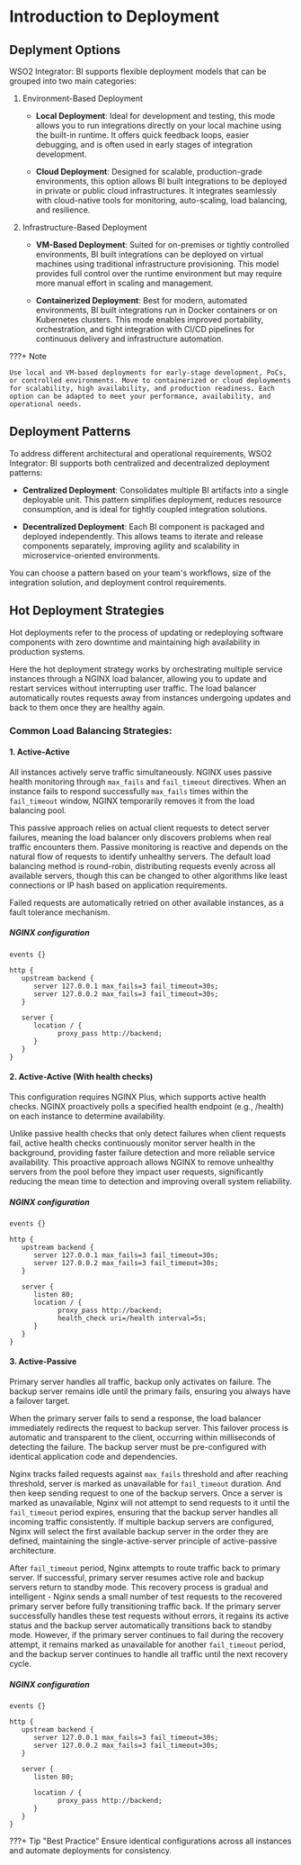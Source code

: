 # Introduction to Deployment

## Deplyment Options

WSO2 Integrator: BI supports flexible deployment models that can be grouped into two main categories:

1. Environment-Based Deployment

    - <b>Local Deployment</b>: 
    Ideal for development and testing, this mode allows you to run integrations directly on your local machine using the built-in runtime. It offers quick feedback loops, easier debugging, and is often used in early stages of integration development.

    - <b>Cloud Deployment</b>: 
    Designed for scalable, production-grade environments, this option allows BI built integrations to be deployed in private or public cloud infrastructures. It integrates seamlessly with cloud-native tools for monitoring, auto-scaling, load balancing, and resilience.

2. Infrastructure-Based Deployment

    - <b>VM-Based Deployment</b>: 
    Suited for on-premises or tightly controlled environments, BI built integrations can be deployed on virtual machines using traditional infrastructure provisioning. This model provides full control over the runtime environment but may require more manual effort in scaling and management.

    - <b>Containerized Deployment</b>: 
    Best for modern, automated environments, BI built integrations run in Docker containers or on Kubernetes clusters. This mode enables improved portability, orchestration, and tight integration with CI/CD pipelines for continuous delivery and infrastructure automation.

???+ Note

    Use local and VM-based deployments for early-stage development, PoCs, or controlled environments. Move to containerized or cloud deployments for scalability, high availability, and production readiness. Each option can be adapted to meet your performance, availability, and operational needs.

## Deployment Patterns

To address different architectural and operational requirements, WSO2 Integrator: BI supports both centralized and decentralized deployment patterns:

 - <b>Centralized Deployment</b>: Consolidates multiple BI artifacts into a single deployable unit. This pattern simplifies deployment, reduces resource consumption, and is ideal for tightly coupled integration solutions.

- <b>Decentralized Deployment</b>: Each BI component is packaged and deployed independently. This allows teams to iterate and release components separately, improving agility and scalability in microservice-oriented environments.

You can choose a pattern based on your team's workflows, size of the integration solution, and deployment control requirements.

## Hot Deployment Strategies

Hot deployments refer to the process of updating or redeploying software components with zero downtime and maintaining high availability in production systems.

Here the hot deployment strategy works by orchestrating multiple service instances through a NGINX load balancer, allowing you to update and restart services without interrupting user traffic. The load balancer automatically routes requests away from instances undergoing updates and back to them once they are healthy again.

### Common Load Balancing Strategies:

#### **1. Active-Active**

All instances actively serve traffic simultaneously. NGINX uses passive health monitoring through `max_fails` and `fail_timeout` directives. When an instance fails to respond successfully `max_fails` times within the `fail_timeout` window, NGINX temporarily removes it from the load balancing pool.

This passive approach relies on actual client requests to detect server failures, meaning the load balancer only discovers problems when real traffic encounters them. Passive monitoring is reactive and depends on the natural flow of requests to identify unhealthy servers. The default load balancing method is round-robin, distributing requests evenly across all available servers, though this can be changed to other algorithms like least connections or IP hash based on application requirements.

Failed requests are automatically retried on other available instances, as a fault tolerance mechanism.

##### NGINX configuration

```nginx
events {}

http {
   upstream backend {
      server 127.0.0.1 max_fails=3 fail_timeout=30s;
      server 127.0.0.2 max_fails=3 fail_timeout=30s;
   }

   server {
      location / {
            proxy_pass http://backend;
      }
   }
}
```

#### **2. Active-Active (With health checks)**

This configuration requires NGINX Plus, which supports active health checks. NGINX proactively polls a specified health endpoint (e.g., /health) on each instance to determine availability.

Unlike passive health checks that only detect failures when client requests fail, active health checks continuously monitor server health in the background, providing faster failure detection and more reliable service availability. This proactive approach allows NGINX to remove unhealthy servers from the pool before they impact user requests, significantly reducing the mean time to detection and improving overall system reliability.

##### NGINX configuration

```nginx
events {}

http {
   upstream backend {
      server 127.0.0.1 max_fails=3 fail_timeout=30s;
      server 127.0.0.2 max_fails=3 fail_timeout=30s;
   }

   server {
      listen 80;
      location / {
            proxy_pass http://backend;
            health_check uri=/health interval=5s;
      }
   }
}
```

#### **3. Active-Passive**

Primary server handles all traffic, backup only activates on failure. The backup server remains idle until the primary fails, ensuring you always have a failover target.

When the primary server fails to send a response, the load balancer immediately redirects the request to backup server. This failover process is automatic and transparent to the client, occurring within milliseconds of detecting the failure. The backup server must be pre-configured with identical application code and dependencies.

Nginx tracks failed requests against `max_fails` threshold and after reaching threshold, server is marked as unavailable for `fail_timeout` duration. And then keep sending request to one of the backup servers. Once a server is marked as unavailable, Nginx will not attempt to send requests to it until the `fail_timeout` period expires, ensuring that the backup server handles all incoming traffic consistently. If multiple backup servers are configured, Nginx will select the first available backup server in the order they are defined, maintaining the single-active-server principle of active-passive architecture.

After `fail_timeout` period, Nginx attempts to route traffic back to primary server. If successful, primary server resumes active role and backup servers return to standby mode. This recovery process is gradual and intelligent - Nginx sends a small number of test requests to the recovered primary server before fully transitioning traffic back. If the primary server successfully handles these test requests without errors, it regains its active status and the backup server automatically transitions back to standby mode. However, if the primary server continues to fail during the recovery attempt, it remains marked as unavailable for another `fail_timeout` period, and the backup server continues to handle all traffic until the next recovery cycle.

##### NGINX configuration

```nginx
events {}

http {
   upstream backend {
      server 127.0.0.1 max_fails=3 fail_timeout=30s;
      server 127.0.0.2 max_fails=3 fail_timeout=30s;
   }

   server {
      listen 80;

      location / {
            proxy_pass http://backend;
      }
   }
}
```

???+ Tip "Best Practice"
    Ensure identical configurations across all instances and automate deployments for consistency.
